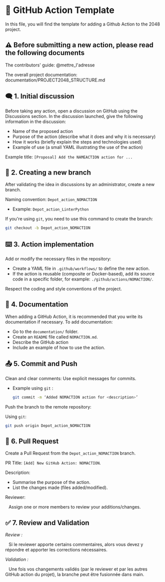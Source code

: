 # 📝 GitHub Action Template
In this file, you will find the template for adding a Github Action to the 2048 project.

## ⚠️ Before submitting a new action, please read the following documents
The contributors' guide: @mettre_l'adresse

The overall project documentation: documentation/PROJECT2048_STRUCTURE.md
## 🗨️ 1. Initial discussion
Before taking any action, open a discussion on GitHub using the Discussions section. In the discussion launched, give the following information in the discussion:
  - Name of the proposed action
  - Purpose of the action (describe what it does and why it is necessary)
  - How it works (briefly explain the steps and technologies used)
  - Example of use (a small YAML illustrating the use of the action)

Example title: `[Proposal] Add the NAMEACTION action for ...`

## 🔗 2. Creating a new branch
After validating the idea in discussions by an administrator, create a new branch.

Naming convention: `Depot_action_NOMACTION`
  - Example: `Depot_action_LinterPython`

If you're using `git`, you need to use this command to create the branch:
```bash
git checkout -b Depot_action_NOMACTION
```

## ⌨️ 3. Action implementation
Add or modify the necessary files in the repository:
  - Create a YAML file in `.github/workflows/` to define the new action.
  - If the action is reusable (composite or Docker-based), add its source code in a specific folder, for example: `./github/actions/NOMACTION/`.

Respect the coding and style conventions of the project.

## 📕 4. Documentation
When adding a GitHub Action, it is recommended that you write its documentation if necessary.
To add documentation:
  - Go to the `documentation/` folder.
  - Create an `README` file called `NOMACTION.md`.
  - Describe the GitHub action
  - Include an example of how to use the action.

## 📤 5. Commit and Push
Clean and clear comments:
Use explicit messages for commits.
  - Example using `git` :
      ```bash
      git commit -m ‘Added NOMACTION action for <description>’
      ```
Push the branch to the remote repository:

  Using `git`:
  ```bash
  git push origin Depot_action_NOMACTION
  ```

## 📨 6. Pull Request
Create a Pull Request from the `Depot_action_NOMACTION` branch.

PR Title: `[Add] New GitHub Action: NOMACTION`.

Description:
  - Summarise the purpose of the action.
  - List the changes made (files added/modified).

Reviewer:

&ensp; Assign one or more members to review your additions/changes.

## ✅ 7. Review and Validation
_Review :_

&ensp; Si le reviewer apporte certains commentaires, alors vous devez y répondre et apporter les corrections nécessaires.

_Validation :_

&ensp; Une fois vos changements validés (par le reviewer et par les autres GitHub action du projet), la branche peut être fusionnée dans main.





